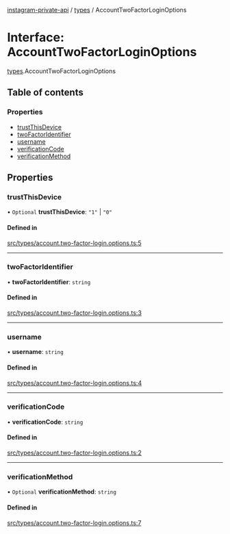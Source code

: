[instagram-private-api](../../README.md) / [types](../../modules/types.md) / AccountTwoFactorLoginOptions

# Interface: AccountTwoFactorLoginOptions

[types](../../modules/types.md).AccountTwoFactorLoginOptions

## Table of contents

### Properties

- [trustThisDevice](AccountTwoFactorLoginOptions.md#trustthisdevice)
- [twoFactorIdentifier](AccountTwoFactorLoginOptions.md#twofactoridentifier)
- [username](AccountTwoFactorLoginOptions.md#username)
- [verificationCode](AccountTwoFactorLoginOptions.md#verificationcode)
- [verificationMethod](AccountTwoFactorLoginOptions.md#verificationmethod)

## Properties

### trustThisDevice

• `Optional` **trustThisDevice**: ``"1"`` \| ``"0"``

#### Defined in

[src/types/account.two-factor-login.options.ts:5](https://github.com/Nerixyz/instagram-private-api/blob/b3351b9/src/types/account.two-factor-login.options.ts#L5)

___

### twoFactorIdentifier

• **twoFactorIdentifier**: `string`

#### Defined in

[src/types/account.two-factor-login.options.ts:3](https://github.com/Nerixyz/instagram-private-api/blob/b3351b9/src/types/account.two-factor-login.options.ts#L3)

___

### username

• **username**: `string`

#### Defined in

[src/types/account.two-factor-login.options.ts:4](https://github.com/Nerixyz/instagram-private-api/blob/b3351b9/src/types/account.two-factor-login.options.ts#L4)

___

### verificationCode

• **verificationCode**: `string`

#### Defined in

[src/types/account.two-factor-login.options.ts:2](https://github.com/Nerixyz/instagram-private-api/blob/b3351b9/src/types/account.two-factor-login.options.ts#L2)

___

### verificationMethod

• `Optional` **verificationMethod**: `string`

#### Defined in

[src/types/account.two-factor-login.options.ts:7](https://github.com/Nerixyz/instagram-private-api/blob/b3351b9/src/types/account.two-factor-login.options.ts#L7)
